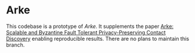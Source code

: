 # Arke

This codebase is a prototype of _Arke_. It supplements the paper [Arke: Scalable and Byzantine Fault Tolerant Privacy-Preserving Contact Discovery]() enabling reproducible results. There are no plans to maintain this branch.
